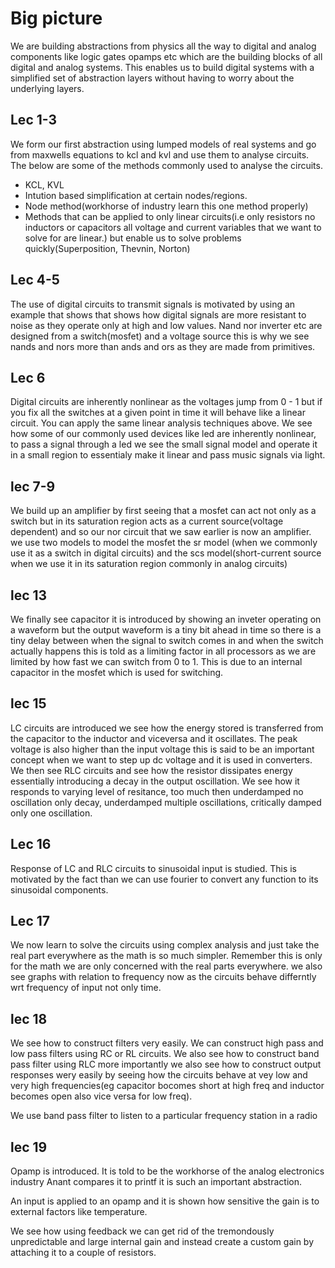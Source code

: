 # Big picture

We are building abstractions from physics all the way to digital and analog components like logic gates opamps etc which are the building blocks of all digital and analog systems. This enables us to build digital systems with a simplified set of abstraction layers without having to worry about the underlying layers.

## Lec 1-3

We form our first abstraction using lumped models of real systems and go from maxwells equations to kcl and kvl and use them to analyse circuits. The below are some of the methods commonly used to analyse the circuits.

- KCL, KVL
- Intution based simplification at certain nodes/regions.
- Node method(workhorse of industry learn this one method properly)
- Methods that can be applied to only linear circuits(i.e only resistors no inductors or capacitors all voltage and current variables that we want to solve for are linear.) but enable us to solve problems quickly(Superposition, Thevnin, Norton)

## Lec 4-5

The use of digital circuits to transmit signals is motivated by using an example that shows that shows how digital signals are more resistant to noise as they operate only at high and low values.
Nand nor inverter etc are designed from a switch(mosfet) and a voltage source this is why we see nands and nors more than ands and ors as they are made from primitives.

## Lec 6

Digital circuits are inherently nonlinear as the voltages jump from 0 - 1 but if you fix all the switches at a given point in time it will behave like a linear circuit. You can apply the same linear analysis techniques above.
We see how some of our commonly used devices like led are inherently nonlinear, to pass a signal through a led we see the small signal model and operate it in a small region to essentialy make it linear and pass music signals via light.

## lec 7-9

We build up an amplifier by first seeing that a mosfet can act not only as a switch but in its saturation region acts as a current source(voltage dependent) and so our nor circuit that we saw earlier is now an amplifier.
we use two models to model the mosfet the sr model (when we commonly use it as a switch in digital circuits) and the scs model(short-current source when we use it in its saturation region commonly in analog circuits)

## lec 13

We finally see capacitor it is introduced by showing an inveter operating on a waveform but the output waveform is a tiny bit ahead in time so there is a tiny delay between when the signal to switch comes in and when the switch actually happens this is told as a limiting factor in all processors as we are limited by how fast we can switch from 0 to 1.
This is due to an internal capacitor in the mosfet which is used for switching.

## lec 15

LC circuits are introduced we see how the energy stored is transferred from the capacitor to the inductor and viceversa and it oscillates. The peak voltage is also higher than the input voltage this is said to be an important concept when we want to step up dc voltage and it is used in converters.
We then see RLC circuits and see how the resistor dissipates energy essentially introducing a decay in the output oscillation. We see how it responds to varying level of resitance, too much then underdamped no oscillation only decay, underdamped multiple oscillations, critically damped only one oscillation.

## Lec 16

Response of LC and RLC circuits to sinusoidal input is studied. This is motivated by the fact than we can use fourier to convert any function to its sinusoidal components.

## Lec 17

We now learn to solve the circuits using complex analysis and just take the real part everywhere as the math is so much simpler. Remember this is only for the math we are only concerned with the real parts everywhere. we also see graphs with relation to frequency now as the circuits behave differntly wrt frequency of input not only time.

## lec 18

We see how to construct filters very easily. We can construct high pass and low pass filters using RC or RL circuits. We also see how to construct band pass filter using RLC more importantly we also see how to construct output responses wery easily by seeing how the circuits behave at vey low and very high frequencies(eg capacitor bocomes short at high freq and inductor becomes open also vice versa for low freq).

We use band pass filter to listen to a particular frequency station in a radio

## lec 19

Opamp is introduced. It is told to be the workhorse of the analog electronics industry Anant compares it to printf it is such an important abstraction.

An input is applied to an opamp and it is shown how sensitive the gain is to external factors like temperature.

We see how using feedback we can get rid of the tremondously unpredictable and large internal gain and instead create a custom gain by attaching it to a couple of resistors.
